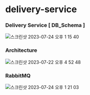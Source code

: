 # delivery-service

### Delivery Service [ DB_Schema ]
![스크린샷 2023-07-24 오후 1 15 40](https://github.com/KongSangUk/delivery-service/assets/100742282/69ed455c-e3ad-4774-aee4-e28ce6ceb3d6)

### Architecture
![스크린샷 2023-07-22 오후 4 52 48](https://github.com/KongSangUk/delivery-service/assets/100742282/c3610bdf-cf14-4023-bb37-99ce181f2a4e)

### RabbitMQ
![스크린샷 2023-07-24 오후 1 21 03](https://github.com/KongSangUk/delivery-service/assets/100742282/5b644512-32c6-40fb-8d57-3d41b9100c17)
